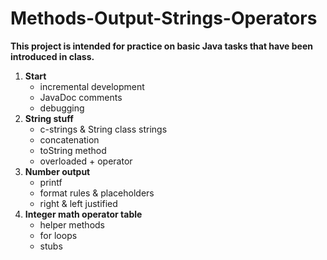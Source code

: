 # Methods-Output-Strings-Operators
**This project is intended for practice on basic Java tasks that have been introduced in class.**

1. **Start**
   - incremental development
   - JavaDoc comments
   - debugging
2. **String stuff**
   - c-strings & String class strings
   - concatenation
   - toString method
   - overloaded + operator
3. **Number output**
   - printf
   - format rules & placeholders
   - right & left justified
4. **Integer math operator table**
   - helper methods
   - for loops
   - stubs
